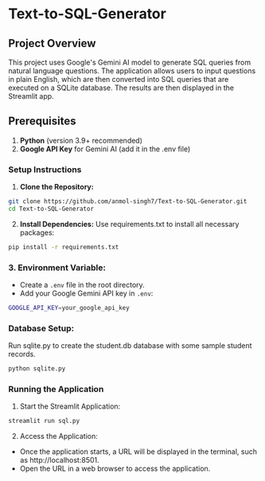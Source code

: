 # Text-to-SQL-Generator

## Project Overview

This project uses Google's Gemini AI model to generate SQL queries from natural language questions. The application allows users to input questions in plain English, which are then converted into SQL queries that are executed on a SQLite database. The results are then displayed in the Streamlit app.

## Prerequisites
1) **Python** (version 3.9+ recommended)
2) **Google API Key** for Gemini AI (add it in the .env file)

### Setup Instructions
1) **Clone the Repository:**
```bash
git clone https://github.com/anmol-singh7/Text-to-SQL-Generator.git
cd Text-to-SQL-Generator
```
2) **Install Dependencies:** Use requirements.txt to install all necessary packages:

```bash
pip install -r requirements.txt
```

### 3. Environment Variable:
- Create a `.env` file in the root directory.
- Add your Google Gemini API key in `.env`:
```bash
GOOGLE_API_KEY=your_google_api_key
```


### Database Setup:
Run sqlite.py to create the student.db database with some sample student records.

```bash
python sqlite.py
```


### Running the Application
1) Start the Streamlit Application:
```bash
streamlit run sql.py
```
2) Access the Application:
- Once the application starts, a URL will be displayed in the terminal, such as http://localhost:8501.
- Open the URL in a web browser to access the application.

